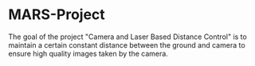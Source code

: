 # MARS-Project
The goal of the project "Camera and Laser Based Distance Control" is to maintain a certain constant distance between the ground and camera to ensure high quality images taken by the camera.
